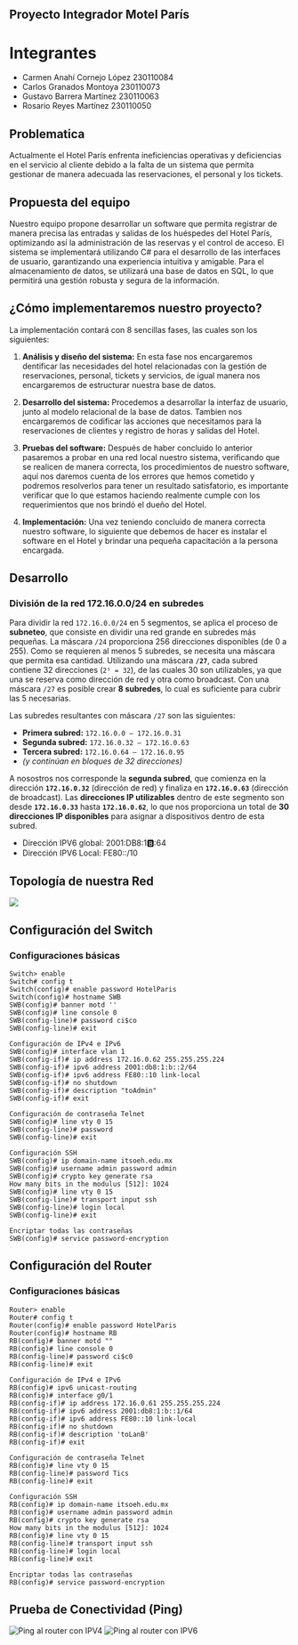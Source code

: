 ## Proyecto Integrador Motel París

# Integrantes
* Carmen Anahí Cornejo López 230110084
* Carlos Granados Montoya 230110073
* Gustavo Barrera Martínez 230110063
* Rosario Reyes Martínez 230110050

## Problematica 

Actualmente el Hotel París enfrenta ineficiencias operativas y deficiencias en el servicio al cliente debido a la falta de un sistema que permita gestionar de manera adecuada las reservaciones, el personal y los tickets.

## Propuesta del equipo

Nuestro equipo propone desarrollar un software que permita registrar de manera precisa las entradas y salidas de los huéspedes del Hotel París, optimizando así la administración de las reservas y el control de acceso.
El sistema se implementará utilizando C# para el desarrollo de las interfaces de usuario, garantizando una experiencia intuitiva y amigable. Para el almacenamiento de datos, se utilizará una base de datos en SQL, lo que permitirá una gestión robusta y segura de la información.

## ¿Cómo implementaremos nuestro proyecto?

La implementación contará con 8 sencillas fases, las cuales son los siguientes: 

1. **Análisis y diseño del sistema:** En esta fase nos encargaremos dentificar las necesidades del hotel relacionadas con la gestión de reservaciones, personal, tickets y servicios, de igual manera nos encargaremos de estructurar nuestra base de datos.

2. **Desarrollo del sistema:** Procedemos a desarrollar la interfaz de usuario, junto al modelo relacional de la base de datos. Tambien nos encargaremos de codificar las acciones que necesitamos para la reservaciones de clientes y registro de horas y salidas del Hotel. 

3. **Pruebas del software:** Después de haber concluido lo anterior pasaremos a probar en una red local nuestro sistema, verificando que se realicen de manera correcta, los procedimientos de nuestro software, aquí nos daremos cuenta de los errores que hemos cometido y podremos resolverlos para tener un resultado satisfatorio, es importante verificar que lo que estamos haciendo realmente cumple con los requerimientos que nos brindó el dueño del Hotel.

4. **Implementación:** Una vez teniendo concluido de manera correcta nuestro software, lo siguiente que debemos de hacer es instalar el software en el Hotel y brindar una pequeña capacitación a la persona encargada.

## Desarrollo
### División de la red 172.16.0.0/24 en subredes

Para dividir la red `172.16.0.0/24` en 5 segmentos, se aplica el proceso de **subneteo**, que consiste en dividir una red grande en subredes más pequeñas. La máscara `/24` proporciona 256 direcciones disponibles (de 0 a 255). Como se requieren al menos 5 subredes, se necesita una máscara que permita esa cantidad. Utilizando una máscara **`/27`**, cada subred contiene 32 direcciones (`2⁵ = 32`), de las cuales 30 son utilizables, ya que una se reserva como dirección de red y otra como broadcast. Con una máscara `/27` es posible crear **8 subredes**, lo cual es suficiente para cubrir las 5 necesarias.

Las subredes resultantes con máscara `/27` son las siguientes:

- **Primera subred:** `172.16.0.0 – 172.16.0.31`  
- **Segunda subred:** `172.16.0.32 – 172.16.0.63`  
- **Tercera subred:** `172.16.0.64 – 172.16.0.95`  
- _(y continúan en bloques de 32 direcciones)_

A nosostros nos corresponde la **segunda subred**, que comienza en la dirección **`172.16.0.32`** (dirección de red) y finaliza en **`172.16.0.63`** (dirección de broadcast). Las **direcciones IP utilizables** dentro de este segmento son desde **`172.16.0.33`** hasta **`172.16.0.62`**, lo que nos proporciona un total de **30 direcciones IP disponibles** para asignar a dispositivos dentro de esta subred.

- Dirección IPV6 global: 2001:DB8:1:b::64                                                                                                
- Dirección IPV6 Local:                                                                                                                 FE80::/10

## Topología de nuestra Red

![](Topologia/Topologia.png)

## Configuración del Switch

### Configuraciones básicas
```plaintext
Switch> enable
Switch# config t
Switch(config)# enable password HotelParis
Switch(config)# hostname SWB
SWB(config)# banner motd ''
SWB(config)# line console 0
SWB(config-line)# password ci$co
SWB(config-line)# exit

Configuración de IPv4 e IPv6
SWB(config)# interface vlan 1
SWB(config-if)# ip address 172.16.0.62 255.255.255.224
SWB(config-if)# ipv6 address 2001:db8:1:b::2/64 
SWB(config-if)# ipv6 address FE80::10 link-local
SWB(config-if)# no shutdown
SWB(config-if)# description "toAdmin"
SWB(config-if)# exit

Configuración de contraseña Telnet
SWB(config)# line vty 0 15
SWB(config-line)# password 
SWB(config-line)# exit

Configuración SSH
SWB(config)# ip domain-name itsoeh.edu.mx
SWB(config)# username admin password admin
SWB(config)# crypto key generate rsa
How many bits in the modulus [512]: 1024
SWB(config)# line vty 0 15
SWB(config-line)# transport input ssh
SWB(config-line)# login local
SWB(config-line)# exit

Encriptar todas las contraseñas
SWB(config)# service password-encryption
```
## Configuración del Router

### Configuraciones básicas
```plaintext
Router> enable
Router# config t
Router(config)# enable password HotelParis
Router(config)# hostname RB
RB(config)# banner motd ""
RB(config)# line console 0
RB(config-line)# password ci$c0
RB(config-line)# exit

Configuración de IPv4 e IPv6
RB(config)# ipv6 unicast-routing
RB(config)# interface g0/1
RB(config-if)# ip address 172.16.0.61 255.255.255.224
RB(config-if)# ipv6 address 2001:db8:1:b::1/64
RB(config-if)# ipv6 address FE80::10 link-local
RB(config-if)# no shutdown
RB(config-if)# description 'toLanB'
RB(config-if)# exit

Configuración de contraseña Telnet
RB(config)# line vty 0 15
RB(config-line)# password Tics
RB(config-line)# exit

Configuración SSH
RB(config)# ip domain-name itsoeh.edu.mx
RB(config)# username admin password admin
RB(config)# crypto key generate rsa
How many bits in the modulus [512]: 1024
RB(config)# line vty 0 15
RB(config-line)# transport input ssh
RB(config-line)# login local
RB(config-line)# exit

Encriptar todas las contraseñas
RB(config)# service password-encryption
```

## Prueba de Conectividad (Ping)

![Ping al router con IPV4](Router/Ipv4.png)
![Ping al router con IPV6](Router/Ipv6.png)